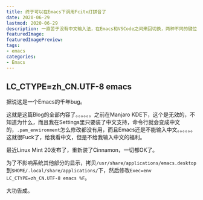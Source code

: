 ```yaml
---
title: 终于可以在Emacs下调用Fcitx打拼音了
date: 2020-06-29
lastmod: 2020-06-29
description: 一直苦于没有中文输入法，在Emacs和VSCode之间来回切换，两种不同的键位mindset确实累，经常敲错。
featuredImage: 
featuredImagePreview: 
tags: 
- emacs 
categories:
- Emacs
---
```

<!--more-->

## LC_CTYPE=zh_CN.UTF-8 emacs

据说这是一个Emacs的千年bug。

这就是这篇Blog的全部内容了。。。。。。之前在Manjaro KDE下，这个是无效的，不知道为什么，而且我在Settings里只要装了中文支持，命令行就会变成中文的，`.pam_environment`怎么修改都没有用，而且Emacs还是不能输入中文。。。。。。这就很Fuck了，给我看中文，但是不给我输入中文的福利。

最近Linux Mint 20发布了，重新装了Cinnamon，一切都OK了。

为了不影响系统其他部分的显示，拷贝`/usr/share/applications/emacs.desktop`到`$HOME/.local/share/applications/`下，然后修改`Exec=env LC_CTYPE=zh_CN.UTF-8 emacs %F`。

大功告成。
